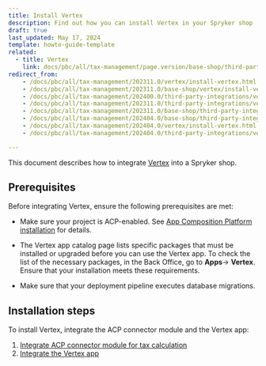 ```yaml
---
title: Install Vertex
description: Find out how you can install Vertex in your Spryker shop
draft: true
last_updated: May 17, 2024
template: howto-guide-template
related:
  - title: Vertex
    link: docs/pbc/all/tax-management/page.version/base-shop/third-party-integrations/vertex/vertex.html
redirect_from:
    - /docs/pbc/all/tax-management/202311.0/vertex/install-vertex.html
    - /docs/pbc/all/tax-management/202311.0/base-shop/vertex/install-vertex.html
    - /docs/pbc/all/tax-management/202400.0/third-party-integrations/vertex/install-vertex.html
    - /docs/pbc/all/tax-management/202311.0/third-party-integrations/vertex/install-vertex.html
    - /docs/pbc/all/tax-management/202311.0/base-shop/third-party-integrations/vertex/install-vertex.html
    - /docs/pbc/all/tax-management/202404.0/base-shop/third-party-integrations/vertex/install-vertex.html
    - /docs/pbc/all/tax-management/202404.0/vertex/install-vertex.html
    - /docs/pbc/all/tax-management/202404.0/third-party-integrations/vertex/install-vertex.html

---
```

This document describes how to integrate [Vertex](/docs/pbc/all/tax-management/{{page.version}}/base-shop/third-party-integrations/vertex/vertex.html) into a Spryker shop.

## Prerequisites

Before integrating Vertex, ensure the following prerequisites are met:

- Make sure your project is ACP-enabled. See [App Composition Platform installation](/docs/acp/user/app-composition-platform-installation.html) for details.

- The Vertex app catalog page lists specific packages that must be installed or upgraded before you can use the Vertex app. To check the list of the necessary packages, in the Back Office, go to **Apps**-> **Vertex**.
Ensure that your installation meets these requirements.

- Make sure that your deployment pipeline executes database migrations.

## Installation steps

To install Vertex, integrate the ACP connector module and the Vertex app:

1. [Integrate ACP connector module for tax calculation](/docs/pbc/all/tax-management/{{page.version}}/base-shop/third-party-integrations/vertex/install-vertex/integrate-the-acp-connector-module-for-tax-calculation.html)
2. [Integrate the Vertex app](/docs/pbc/all/tax-management/{{page.version}}/base-shop/third-party-integrations/vertex/install-vertex/integrate-the-vertex-app.html)
